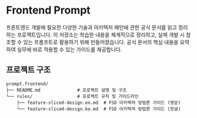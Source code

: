 # Frontend Prompt

프론트엔드 개발에 필요한 다양한 기술과 아키텍처 패턴에 관한 공식 문서를 읽고 정리하는 프로젝트입니다. 이 저장소는 학습한 내용을 체계적으로 정리하고, 실제 개발 시 참조할 수 있는 프롬프트로 활용하기 위해 만들어졌습니다. 공식 문서의 핵심 내용을 요약하여 실무에 바로 적용할 수 있는 가이드를 제공합니다.

## 프로젝트 구조

```
prompt.frontend/
├── README.md              # 프로젝트 설명 및 구조
└── rules/                 # 프로젝트 규칙 및 가이드라인
    ├── feature-sliced-design.en.md  # FSD 아키텍처 방법론 가이드 (영문)
    └── feature-sliced-design.ko.md  # FSD 아키텍처 방법론 가이드 (한글)
```
